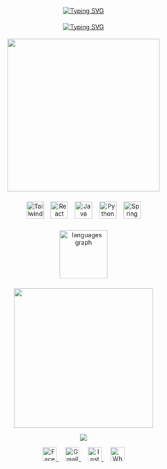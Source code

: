 <p align="center">
  <a href="https://git.io/typing-svg">
    <img src="https://readme-typing-svg.demolab.com?font=Unispace&weight=500&size=24&pause=1000&color=64FFDA&center=true&random=false&width=500&lines=I'M+VIRAJ+DILSHAN" alt="Typing SVG" />
  </a>
</p>

####

<p align="center">
  <a href="https://git.io/typing-svg">
    <img src="https://readme-typing-svg.demolab.com?font=Unispace&weight=500&size=16&duration=4000&color=00B8D9&center=true&repeat=false&random=false&width=700&height=30&lines=Undergraduate+Student+from+IJSE+(Institute+of+Software+Engineering)" alt="Typing SVG" />
  </a>
</p>

####

<p align="center">
<img height="350" width="350" src="https://user-images.githubusercontent.com/74038190/218265814-3084a4ba-809c-4135-afc0-8685d0f634b3.gif"  />
</p>

###

<div align="center">
  <img src="https://cdn.jsdelivr.net/gh/devicons/devicon/icons/tailwindcss/tailwindcss-original.svg" height="40" width="40" alt="Tailwind css logo" />
  &nbsp;&nbsp;
  <img src="https://cdn.jsdelivr.net/gh/devicons/devicon/icons/react/react-original.svg" height="40" width="40" alt="React logo" />
  &nbsp;&nbsp;
  <img src="https://cdn.jsdelivr.net/gh/devicons/devicon/icons/java/java-original.svg" height="40" width="40" alt="Java logo" />
  &nbsp;&nbsp;
  <img src="https://cdn.jsdelivr.net/gh/devicons/devicon/icons/python/python-original.svg" height="40" width="40" alt="Python logo" />
  &nbsp;&nbsp;
  <img src="https://cdn.jsdelivr.net/gh/devicons/devicon/icons/spring/spring-original.svg" height="40" width="40" alt="Spring logo" />
</div>

###

<div align="center">
  <img src="https://github-readme-stats.vercel.app/api/top-langs?username=virajdilshan2002&locale=en&hide_title=false&layout=compact&card_width=779&langs_count=5&theme=dark&hide_border=true" height="110"  
  alt="languages graph"  />
</div>

###

###

<p align="center"><img height="320" src="https://user-images.githubusercontent.com/74038190/225813708-98b745f2-7d22-48cf-9150-083f1b00d6c9.gif"  />

<p align="center"><img src="https://user-images.githubusercontent.com/74038190/212284115-f47cd8ff-2ffb-4b04-b5bf-4d1c14c0247f.gif"  />

<div align="center">
  <a href="https://www.facebook.com/virajdilshan2002" target="_blank" style="margin: 0 8px;">
    <img src="https://img.shields.io/static/v1?message=Facebook&logo=facebook&label=&color=1877F2&logoColor=white&labelColor=1877F2&style=for-the-badge" height="32" alt="Facebook" />
  </a>
  <a href="mailto:virajdilshan2019@gmail.com" target="_blank" style="margin: 0 8px;">
    <img src="https://img.shields.io/static/v1?message=Gmail&logo=gmail&label=&color=EA4335&logoColor=white&labelColor=EA4335&style=for-the-badge" height="32" alt="Gmail" />
  </a>
  <a href="https://www.instagram.com/virajdilshan2002" target="_blank" style="margin: 0 8px;">
    <img src="https://img.shields.io/static/v1?message=Instagram&logo=instagram&label=&color=E4405F&logoColor=white&labelColor=E4405F&style=for-the-badge" height="32" alt="Instagram" />
  </a>
  <a href="https://wa.me/qr/2V443GUWB3BOK1" target="_blank" style="margin: 0 8px;">
    <img src="https://img.shields.io/static/v1?message=WhatsApp&logo=whatsapp&label=&color=25D366&logoColor=white&labelColor=25D366&style=for-the-badge" height="32" alt="WhatsApp" />
  </a>
</div>

###
